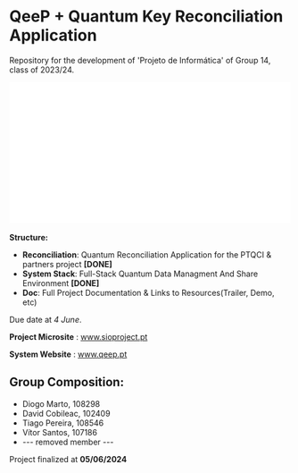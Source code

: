 # QeeP + Quantum Key Reconciliation Application
Repository for the development of 'Projeto de Informática' of Group 14, class of 2023/24.

![QeeP Logo](/doc/qeep_logo.png)

**Structure:**
  - **Reconciliation**: Quantum Reconciliation Application for the PTQCI & partners project **[DONE]** 
  - **System Stack**: Full-Stack Quantum Data Managment And Share Environment **[DONE]** 
  - **Doc**: Full Project Documentation & Links to Resources(Trailer, Demo, etc)
    
Due date at *4 June*.

**Project Microsite** : www.sioproject.pt

**System Website** : www.qeep.pt

## Group Composition:

- Diogo Marto, 108298
- David Cobileac, 102409 
- Tiago Pereira, 108546
- Vítor Santos, 107186
- --- removed member ---

Project finalized at **05/06/2024**
